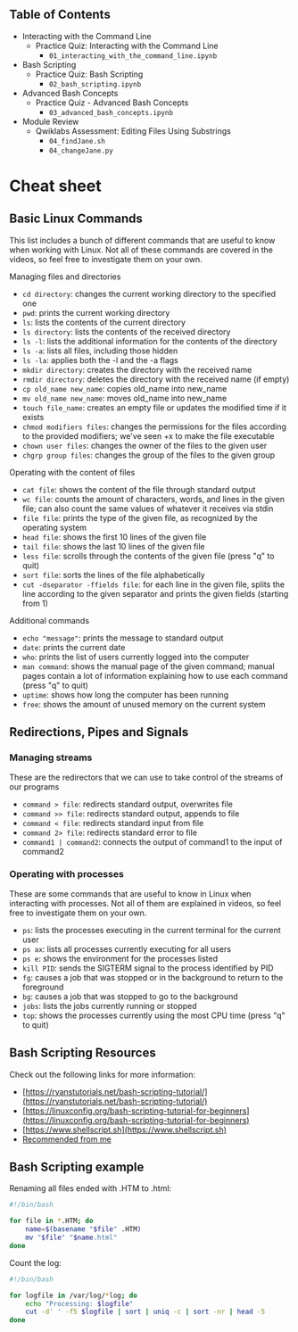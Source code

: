 Table of Contents
-----------------

  * Interacting with the Command Line
    * Practice Quiz: Interacting with the Command Line <br>
        * `01_interacting_with_the_command_line.ipynb`
  * Bash Scripting
    * Practice Quiz: Bash Scripting<br>
        * `02_bash_scripting.ipynb`
  * Advanced Bash Concepts
    * Practice Quiz - Advanced Bash Concepts<br>
        * `03_advanced_bash_concepts.ipynb`
  * Module Review
    * Qwiklabs Assessment: Editing Files Using Substrings<br>
        * `04_findJane.sh`
        * `04_changeJane.py`

# Cheat sheet 
## Basic Linux Commands
This list includes a bunch of different commands that are useful to know when working with Linux. Not all of these commands are covered in the videos, so feel free to investigate them on your own.

Managing files and directories
- `cd directory`: changes the current working directory to the specified one
- `pwd`: prints the current working directory
- `ls`: lists the contents of the current directory
- `ls directory`: lists the contents of the received directory  
- `ls -l`: lists the additional information for the contents of the directory  
- `ls -a`: lists all files, including those hidden  
- `ls -la`: applies both the -l and the -a flags  
- `mkdir directory`: creates the directory with the received name
- `rmdir directory`: deletes the directory with the received name (if empty)
- `cp old_name new_name`: copies old_name into new_name
- `mv old_name new_name`: moves old_name into new_name
- `touch file_name`: creates an empty file or updates the modified time if it exists
- `chmod modifiers files`: changes the permissions for the files according to the provided modifiers; we've seen +x to make the file executable
- `chown user files`: changes the owner of the files to the given user
- `chgrp group files`: changes the group of the files to the given group

Operating with the content of files
- `cat file`: shows the content of the file through standard output
- `wc file`: counts the amount of characters, words, and lines in the given file; can also count the same values of whatever it receives via stdin
- `file file`: prints the type of the given file, as recognized by the operating system
- `head file`: shows the first 10 lines of the given file
- `tail file`: shows the last 10 lines of the given file
- `less file`: scrolls through the contents of the given file (press "q" to quit)
- `sort file`: sorts the lines of the file alphabetically
- `cut -dseparator -ffields file`: for each line in the given file, splits the line according to the given separator and prints the given fields (starting from 1)

Additional commands
- `echo "message"`: prints the message to standard output
- `date`: prints the current date
- `who`: prints the list of users currently logged into the computer
- `man command`: shows the manual page of the given command; manual pages contain a lot of information explaining how to use each command (press "q" to quit)
- `uptime`: shows how long the computer has been running
- `free`: shows the amount of unused memory on the current system  

## Redirections, Pipes and Signals
### Managing streams
These are the redirectors that we can use to take control of the streams of our programs

- `command > file`: redirects standard output, overwrites file
- `command >> file`: redirects standard output, appends to file
- `command < file`: redirects standard input from file
- `command 2> file`: redirects standard error to file
- `command1 | command2`: connects the output of command1 to the input of command2

### Operating with processes

These are some commands that are useful to know in Linux when interacting with processes. Not all of them are explained in videos, so feel free to investigate them on your own.
- `ps`: lists the processes executing in the current terminal for the current user
- `ps ax`: lists all processes currently executing for all users  
- `ps e`: shows the environment for the processes listed  
- `kill PID`: sends the SIGTERM signal to the process identified by PID
- `fg`: causes a job that was stopped or in the background to return to the foreground
- `bg`: causes a job that was stopped to go to the background
- `jobs`: lists the jobs currently running or stopped
- `top`: shows the processes currently using the most CPU time (press "q" to quit)  

## Bash Scripting Resources
Check out the following links for more information:
- [https://ryanstutorials.net/bash-scripting-tutorial/](https://ryanstutorials.net/bash-scripting-tutorial/)
- [https://linuxconfig.org/bash-scripting-tutorial-for-beginners](https://linuxconfig.org/bash-scripting-tutorial-for-beginners)
- [https://www.shellscript.sh](https://www.shellscript.sh)
- [Recommended from me](https://devhints.io/bash)

## Bash Scripting example
Renaming all files ended with .HTM to .html:
```bash
#!/bin/bash

for file in *.HTM; do
    name=$(basename "$file" .HTM)
    mv "$file" "$name.html"
done
```

Count the log:
```bash
#!/bin/bash

for logfile in /var/log/*log; do
    echo "Processing: $logfile"
    cut -d' ' -f5 $logfile | sort | uniq -c | sort -nr | head -5
done
```
